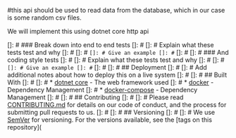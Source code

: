 #this api should be used to read data from the database, which in our case is some random csv files. 

We will implement this using dotnet core http api

[]: # ### Break down into end to end tests
[]: # 
[]: # Explain what these tests test and why
[]: # 
[]: # ```
[]: # Give an example
[]: # ```
[]: # 
[]: # ### And coding style tests
[]: # 
[]: # Explain what these tests test and why
[]: # 
[]: # ```
[]: # Give an example
[]: # ```
[]: # 
[]: # ## Deployment
[]: # 
[]: # Add additional notes about how to deploy this on a live system
[]: # 
[]: # ## Built With
[]: # 
[]: # * [dotnet core](https://dotnet.microsoft.com/download/dotnet-core/7.0) - The web framework used
[]: # * [docker](https://www.docker.com/) - Dependency Management
[]: # * [docker-compose](https://docs.docker.com/compose/) - Dependency Management
[]: # 
[]: # ## Contributing
[]: # 
[]: # Please read [CONTRIBUTING.md](https://gist.github.com/PurpleBooth/b24679402957c63ec426) for details on our code of conduct, and the process for submitting pull requests to us.
[]: # 
[]: # ## Versioning
[]: # 
[]: # We use [SemVer](http://semver.org/) for versioning. For the versions available, see the [tags on this repository](